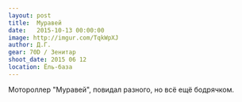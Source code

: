 ```yaml
---
layout: post
title:  Муравей
date:   2015-10-13 00:00:00
image: http://imgur.com/TqkWpXJ
author: Д.Г.
gear: 70D / Зенитар
shoot_date: 2015 06 12
location: Ёль-база
---
```


Мотороллер "Муравей", повидал разного, но всё ещё бодрячком.
